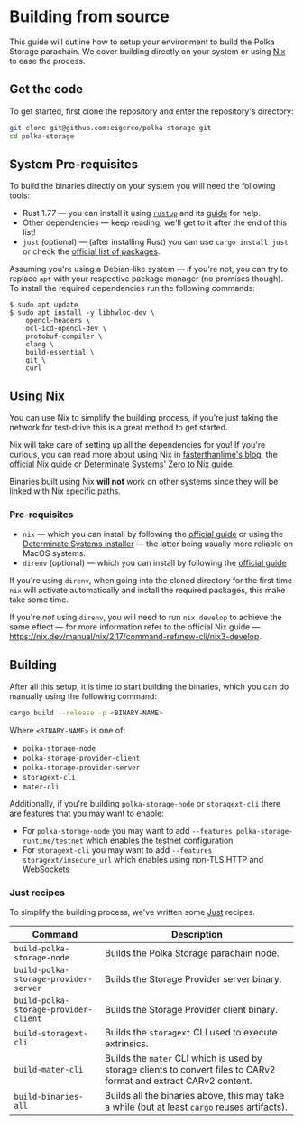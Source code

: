 # Building from source

This guide will outline how to setup your environment to build the Polka Storage parachain.
We cover building directly on your system or using [Nix](https://nixos.org/download/) to ease the process.

## Get the code

To get started, first clone the repository and enter the repository's directory:

```bash
git clone git@github.com:eigerco/polka-storage.git
cd polka-storage
```

<!-- I'm not sure about this section name -->
## System Pre-requisites

To build the binaries directly on your system you will need the following tools:

* Rust 1.77 — you can install it using [`rustup`](https://rustup.rs/) and its [guide](https://rust-lang.github.io/rustup/installation/other.html) for help.
* Other dependencies — keep reading, we'll get to it after the end of this list!
* `just` (optional) — (after installing Rust) you can use `cargo install just` or check the [official list of packages](https://just.systems/man/en/packages.html).

Assuming you're using a Debian-like system — if you're not, you can try to replace `apt` with your respective package manager (no promises though).
To install the required dependencies run the following commands:

```shell
$ sudo apt update
$ sudo apt install -y libhwloc-dev \
    opencl-headers \
    ocl-icd-opencl-dev \
    protobuf-compiler \
    clang \
    build-essential \
    git \
    curl
```

## Using Nix

You can use Nix to simplify the building process,
if you're just taking the network for test-drive this is a great method to get started.

Nix will take care of setting up all the dependencies for you!
If you're curious, you can read more about using Nix in [fasterthanlime's blog](https://fasterthanli.me/series/building-a-rust-service-with-nix/part-9),
the [official Nix guide](https://nixos.org/learn/) or [Determinate Systems' Zero to Nix guide](https://zero-to-nix.com/).

<div class="warning">
Binaries built using Nix <b>will not</b> work on other systems since they will be linked with Nix specific paths.
</div>

### Pre-requisites

- `nix` — which you can install by following the [official guide](https://nixos.org/download/)
  or using the [Determinate Systems installer](https://github.com/DeterminateSystems/nix-installer) — the latter being usually more reliable on MacOS systems.
- `direnv` (optional) — which you can install by following the [official guide](https://direnv.net/docs/installation.html)

If you're using `direnv`, when going into the cloned directory for the first time `nix` will activate automatically and
install the required packages, this make take some time.

If you're _not_ using `direnv`, you will need to run `nix develop` to achieve the same effect —
for more information refer to the official Nix guide — https://nix.dev/manual/nix/2.17/command-ref/new-cli/nix3-develop.

## Building

After all this setup, it is time to start building the binaries, which you can do manually using the following command:

```bash
cargo build --release -p <BINARY-NAME>
```

Where `<BINARY-NAME>` is one of:

- `polka-storage-node`
- `polka-storage-provider-client`
- `polka-storage-provider-server`
- `storagext-cli`
- `mater-cli`

Additionally, if you're building `polka-storage-node` or `storagext-cli` there are features that you may want to enable:

- For `polka-storage-node` you may want to add `--features polka-storage-runtime/testnet` which enables the testnet configuration
- For `storagext-cli` you may want to add `--features storagext/insecure_url` which enables using non-TLS HTTP and WebSockets

### Just recipes

To simplify the building process, we've written some [Just](https://github.com/casey/just) recipes.

| Command                               | Description                                                                                                         |
| ------------------------------------- | ------------------------------------------------------------------------------------------------------------------- |
| `build-polka-storage-node`            | Builds the Polka Storage parachain node.                                                                            |
| `build-polka-storage-provider-server` | Builds the Storage Provider server binary.                                                                          |
| `build-polka-storage-provider-client` | Builds the Storage Provider client binary.                                                                          |
| `build-storagext-cli`                 | Builds the `storagext` CLI used to execute extrinsics.                                                              |
| `build-mater-cli`                     | Builds the `mater` CLI which is used by storage clients to convert files to CARv2 format and extract CARv2 content. |
| `build-binaries-all`                  | Builds all the binaries above, this may take a while (but at least `cargo` reuses artifacts).                       |
